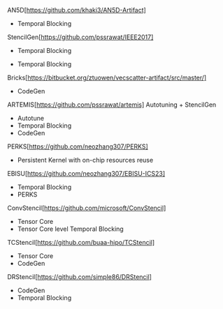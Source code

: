 AN5D[https://github.com/khaki3/AN5D-Artifact]
- Temporal Blocking

StencilGen[https://github.com/pssrawat/IEEE2017]
- Temporal Blocking

- Temporal Blocking 

Bricks[https://bitbucket.org/ztuowen/vecscatter-artifact/src/master/]
- CodeGen

ARTEMIS[https://github.com/pssrawat/artemis]
Autotuning + StencilGen
- Autotune
- Temporal Blocking
- CodeGen

PERKS[https://github.com/neozhang307/PERKS]
- Persistent Kernel with on-chip resources reuse
  
EBISU[https://github.com/neozhang307/EBISU-ICS23]
- Temporal Blocking
- PERKS

ConvStencil[https://github.com/microsoft/ConvStencil]
- Tensor Core
- Tensor Core level Temporal Blocking 

TCStencil[https://github.com/buaa-hipo/TCStencil]
- Tensor Core
- CodeGen

DRStencil[https://github.com/simple86/DRStencil]
- CodeGen
- Temporal Blocking
